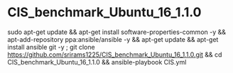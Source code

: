 # CIS_benchmark_Ubuntu_16_1.1.0
sudo apt-get update && apt-get install software-properties-common -y && apt-add-repository ppa:ansible/ansible -y && apt-get update && apt-get install ansible git -y ;
 git clone https://github.com/srirams1225/CIS_benchmark_Ubuntu_16_1.1.0.git && cd CIS_benchmark_Ubuntu_16_1.1.0 && ansible-playbook CIS.yml
